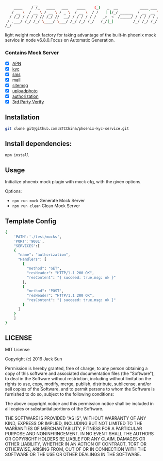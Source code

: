 ```bash
             __                           _                                              __  
    ____    / /_   ____   ___    ____    (_)   _  __          ____ ___   ____   _____   / /__
   / __ \  / __ \ / __ \ / _ \  / __ \  / /   | |/_/ ______  / __ `__ \ / __ \ / ___/  / //_/
  / /_/ / / / / // /_/ //  __/ / / / / / /   _>  <  /_____/ / / / / / // /_/ // /__   / ,<   
 / .___/ /_/ /_/ \____/ \___/ /_/ /_/ /_/   /_/|_|         /_/ /_/ /_/ \____/ \___/  /_/|_|  
/_/                                                                                          
```

light weight mock factory  for taking advantage of the built-in phoenix mock service in node v6.8.0.Focus on Automatic Generation.


### Contains Mock Server
- [x] [APN](http://172.20.10.160:9001/apn/)
- [x] [kyc](http://172.20.10.160:9001/kyc/)
- [x] [sms](http://172.20.10.160:9001/sms/)
- [x] [mail](http://172.20.10.160:9001/mail/)
- [x] [sitemsg](http://172.20.10.160:9001/sitemsg/)
- [x] [uploadphoto](http://172.20.10.160:9001/photo/upload)
- [x] [authorization](http://172.20.10.160:9001/authorization/)
- [x] [3rd Party Verify](http://172.20.10.160:9001/tpv/)

## Installation
```bash
git clone git@github.com:BTCChina/phoenix-kyc-service.git
```


## Install dependencies:
```bash
npm install
```

## Usage
Initialize phoenix mock plugin with mock cfg, with the given options.

 Options:
  - `npm run mock`  Generate Mock Server
  - `npm run clean` Clean Mock Server


## Template Config
```bash
{
    'PATH':'./test/mocks',
    'PORT':'9001',
    "SERVICES":[
    {
      "name": "authorization",
      "Handlers": [
        {
          "method": "GET",
          "resHeader": "HTTP/1.1 200 OK",
          "resContent": "{ succeed: true,msg: ok }"
        },
        {
          "method": "POST",
          "resHeader": "HTTP/1.1 200 OK",
          "resContent": "{ succeed: true,msg: ok }"
        }
      ]
    }
    ]
}
```

## LICENSE
MIT License

Copyright (c) 2016 Jack Sun

Permission is hereby granted, free of charge, to any person obtaining a copy
of this software and associated documentation files (the "Software"), to deal
in the Software without restriction, including without limitation the rights
to use, copy, modify, merge, publish, distribute, sublicense, and/or sell
copies of the Software, and to permit persons to whom the Software is
furnished to do so, subject to the following conditions:

The above copyright notice and this permission notice shall be included in all
copies or substantial portions of the Software.

THE SOFTWARE IS PROVIDED "AS IS", WITHOUT WARRANTY OF ANY KIND, EXPRESS OR
IMPLIED, INCLUDING BUT NOT LIMITED TO THE WARRANTIES OF MERCHANTABILITY,
FITNESS FOR A PARTICULAR PURPOSE AND NONINFRINGEMENT. IN NO EVENT SHALL THE
AUTHORS OR COPYRIGHT HOLDERS BE LIABLE FOR ANY CLAIM, DAMAGES OR OTHER
LIABILITY, WHETHER IN AN ACTION OF CONTRACT, TORT OR OTHERWISE, ARISING FROM,
OUT OF OR IN CONNECTION WITH THE SOFTWARE OR THE USE OR OTHER DEALINGS IN THE
SOFTWARE.
